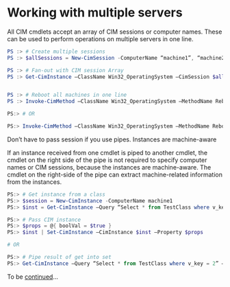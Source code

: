 # Working with multiple servers

All CIM cmdlets accept an array of CIM sessions or computer names. These can be used to perform operations on multiple servers in one line.

```powershell
PS :> # Create multiple sessions
PS :> $allSessions = New-CimSession -ComputerName “machine1”, “machine2”, “machine3” –Credential $credentials

PS :> # Fan-out with CIM session Array
PS :> Get-CimInstance –ClassName Win32_OperatingSystem –CimSession $allSessions


PS :> # Reboot all machines in one line
PS :> Invoke-CimMethod –ClassName Win32_OperatingSystem –MethodName Reboot –CimSession $allSessions

PS:> # OR

PS:> Invoke-CimMethod –ClassName Win32_OperatingSystem –MethodName Reboot –ComputerName “Machine1”, Machine2”,”Machine3”
```

Don’t have to pass session if you use pipes. Instances are machine-aware

If an instance received from one cmdlet is piped to another cmdlet, the cmdlet on the right side of the pipe is not required to specify computer names or CIM sessions, because the instances are machine-aware. The cmdlet on the right-side of the pipe can extract machine-related information from the instances.

```powershell
PS:> # Get instance from a class
PS:> $session = New-CimInstance -ComputerName machine1
PS:> $inst = Get-CimInstance –Query “Select * from TestClass where v_key = 2” –Namespace root/test –CimSession $session

PS:> # Pass CIM instance
PS:> $props = @{ boolVal = $true }
PS:> $inst | Set-CimInstance –CimInstance $inst –Property $props

# OR

PS:> # Pipe result of get into set
PS:> Get-CimInstance –Query “Select * from TestClass where v_key = 2” –Namespace root/test –CimSession $session | Set-CimInstance –CimInstance $inst –Property $props
```

To be [continued](https://devblogs.microsoft.com/powershell/cim-cmdlets-some-tips-tricks/)...
